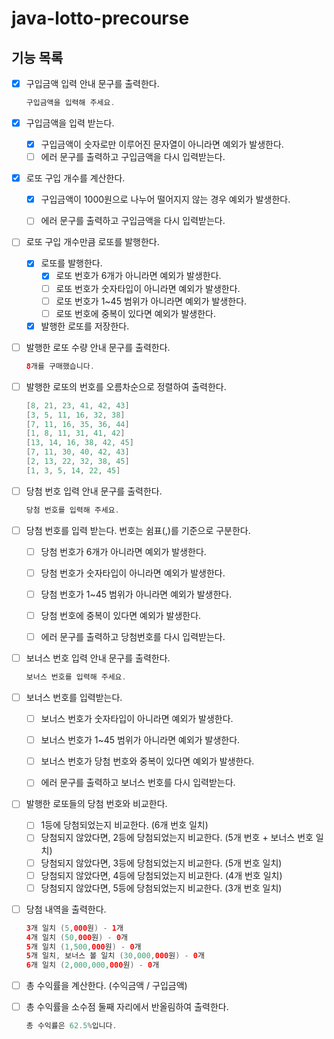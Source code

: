 # java-lotto-precourse

## 기능 목록

- [x]  구입금액 입력 안내 문구를 출력한다.

   ```java
   구입금액을 입력해 주세요.
   ```


- [x]  구입금액을 입력 받는다.
    - [x]  구입금액이 숫자로만 이루어진 문자열이 아니라면 예외가 발생한다.
      - [ ]  에러 문구를 출력하고 구입금액을 다시 입력받는다.

- [x]  로또 구입 개수를 계산한다.
    - [x]  구입금액이 1000원으로 나누어 떨어지지 않는 경우 예외가 발생한다.
      - [ ]  에러 문구를 출력하고 구입금액을 다시 입력받는다.


- [ ]  로또 구입 개수만큼 로또를 발행한다.
    - [x]  로또를 발행한다.
        - [x]  로또 번호가 6개가 아니라면 예외가 발생한다.
        - [ ]  로또 번호가 숫자타입이 아니라면 예외가 발생한다.
        - [ ]  로또 번호가 1~45 범위가 아니라면 예외가 발생한다.
        - [ ]  로또 번호에 중복이 있다면 예외가 발생한다.
    - [x]  발행한 로또를 저장한다.
- [ ]  발행한 로또 수량 안내 문구를 출력한다.

   ```java
   8개를 구매했습니다.
   ```


- [ ]  발행한 로또의 번호를 오름차순으로 정렬하여 출력한다.

   ```java
   [8, 21, 23, 41, 42, 43] 
   [3, 5, 11, 16, 32, 38] 
   [7, 11, 16, 35, 36, 44] 
   [1, 8, 11, 31, 41, 42] 
   [13, 14, 16, 38, 42, 45] 
   [7, 11, 30, 40, 42, 43] 
   [2, 13, 22, 32, 38, 45] 
   [1, 3, 5, 14, 22, 45]
   ```


- [ ]  당첨 번호 입력 안내 문구를 출력한다.

   ```java
   당첨 번호를 입력해 주세요.
   ```


- [ ]  당첨 번호를 입력 받는다. 번호는 쉼표(,)를 기준으로 구분한다.
    - [ ]  당첨 번호가 6개가 아니라면 예외가 발생한다.
    - [ ]  당첨 번호가 숫자타입이 아니라면 예외가 발생한다.
    - [ ]  당첨 번호가 1~45 범위가 아니라면 예외가 발생한다.
    - [ ]  당첨 번호에 중복이 있다면 예외가 발생한다.
      - [ ]  에러 문구를 출력하고 당첨번호를 다시 입력받는다.


- [ ]  보너스 번호 입력 안내 문구를 출력한다.

   ```java
   보너스 번호를 입력해 주세요.
   ```


- [ ]  보너스 번호를 입력받는다.
    - [ ]  보너스 번호가 숫자타입이 아니라면 예외가 발생한다.
    - [ ]  보너스 번호가 1~45 범위가 아니라면 예외가 발생한다.
    - [ ]  보너스 번호가 당첨 번호와 중복이 있다면 예외가 발생한다.
      - [ ]  에러 문구를 출력하고 보너스 번호를 다시 입력받는다.


- [ ]  발행한 로또들의 당첨 번호와 비교한다.
    - [ ]  1등에 당첨되었는지 비교한다. (6개 번호 일치)
    - [ ]  당첨되지 않았다면, 2등에 당첨되었는지 비교한다. (5개 번호 + 보너스 번호 일치)
    - [ ]  당첨되지 않았다면, 3등에 당첨되었는지 비교한다. (5개 번호 일치)
    - [ ]  당첨되지 않았다면, 4등에 당첨되었는지 비교한다. (4개 번호 일치)
    - [ ]  당첨되지 않았다면, 5등에 당첨되었는지 비교한다. (3개 번호 일치)

- [ ]  당첨 내역을 출력한다.

   ```java
   3개 일치 (5,000원) - 1개
   4개 일치 (50,000원) - 0개
   5개 일치 (1,500,000원) - 0개
   5개 일치, 보너스 볼 일치 (30,000,000원) - 0개
   6개 일치 (2,000,000,000원) - 0개
   ```


- [ ]  총 수익률을 계산한다. (수익금액 / 구입금액)

- [ ]  총 수익률을 소수점 둘째 자리에서 반올림하여 출력한다.

   ```java
   총 수익률은 62.5%입니다.
   ```